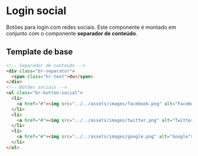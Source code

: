 # Login social

Botões para login com redes sociais. Este componente é montado em conjunto com o componente **separador de conteúdo**.

## Template de base

```html
<!-- Separador de conteúdo -->
<div class="br-separator">
  <span class="hr-text">Ou</span>
</div>
<!-- Botões sociais -->
<ul class="br-button-social">
  <li>
    <a href="#"><img src="../../assets/images/facebook.png" alt="Facebook"></a>
  </li>
  <li>
    <a href="#"><img src="../../assets/images/twitter.png" alt="Twitter"></a>
  </li>
  <li>
    <a href="#"><img src="../../assets/images/google.png" alt="Google"></a>
  </li>
</ul>
```
